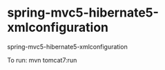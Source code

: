 # spring-mvc5-hibernate5-xmlconfiguration
spring-mvc5-hibernate5-xmlconfiguration

To run: mvn tomcat7:run